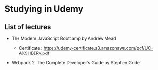 # Studying in Udemy

## List of lectures

- The Modern JavaScript Bootcamp by Andrew Mead
  - Certificate : https://udemy-certificate.s3.amazonaws.com/pdf/UC-AX9HBERV.pdf

- Webpack 2: The Complete Developer's Guide by Stephen Grider
